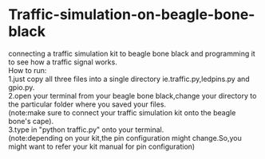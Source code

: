 # Traffic-simulation-on-beagle-bone-black
connecting a traffic simulation kit to beagle bone black and programming it to see how a traffic signal works. <br>
How to run: <br>
1.just copy all three files into a single directory ie.traffic.py,ledpins.py and gpio.py. <br>
2.open your terminal from your beagle bone black,change your directory to the particular folder where you saved your files. <br>
(note:make sure to connect your traffic simulation kit onto the beagle bone's cape). <br>
3.type in "python traffic.py" onto your terminal. <br>
(note:depending on your kit,the pin configuration might change.So,you might want to refer your kit manual for pin configuration)
